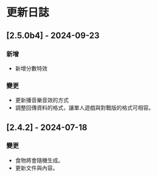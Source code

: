 # 更新日誌

## [2.5.0b4] - 2024-09-23
### 新增
- 新增分數特效
### 變更
- 更新播音樂音效的方式
- 調整回傳資料的格式，讓單人遊戲與對戰版的格式可相容。


## [2.4.2] - 2024-07-18
### 變更
- 食物將會隨機生成。
- 更新文件與內容。
